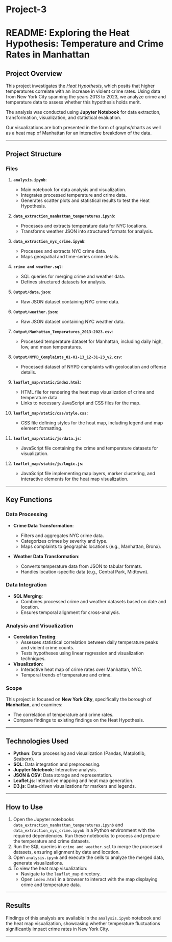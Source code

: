 # Project-3
# README: Exploring the Heat Hypothesis: Temperature and Crime Rates in Manhattan


## Project Overview

This project investigates the *Heat Hypothesis*, which posits that higher temperatures correlate with an increase in violent crime rates. Using data from New York City spanning the years 2013 to 2023, we analyze crime and temperature data to assess whether this hypothesis holds merit.

The analysis was conducted using **Jupyter Notebook** for data extraction, transformation, visualization, and statistical evaluation.

Our visualizations are both presented in the form of graphs/charts as well as a heat map of Manhattan for an interactive breakdown of the data.

---

## Project Structure

### Files

1. **`analysis.ipynb`**:

   - Main notebook for data analysis and visualization.
   - Integrates processed temperature and crime data.
   - Generates scatter plots and statistical results to test the Heat Hypothesis.

2. **`data_extraction_manhattan_temperatures.ipynb`**:

   - Processes and extracts temperature data for NYC locations.
   - Transforms weather JSON into structured formats for analysis.

3. **`data_extraction_nyc_crime.ipynb`**:

   - Processes and extracts NYC crime data.
   - Maps geospatial and time-series crime details.

4. **`crime and weather.sql`**:

   - SQL queries for merging crime and weather data.
   - Defines structured datasets for analysis.

5. **`Output/data.json`**:

   - Raw JSON dataset containing NYC crime data.

6. **`Output/weather.json`**:

   - Raw JSON dataset containing NYC weather data.

7. **`Output/Manhattan_Temperatures_2013-2023.csv`**:

   - Processed temperature dataset for Manhattan, including daily high, low, and mean temperatures.

8. **`Output/NYPD_Complaints_01-01-13_12-31-23_v2.csv`**:

   - Processed dataset of NYPD complaints with geolocation and offense details.

9. **`leaflet_map/static/index.html`**:

   - HTML file for rendering the heat map visualization of crime and temperature data.
   - Links to necessary JavaScript and CSS files for the map.

10. **`leaflet_map/static/css/style.css`**:

    - CSS file defining styles for the heat map, including legend and map element formatting.

11. **`leaflet_map/static/js/data.js`**:

    - JavaScript file containing the crime and temperature datasets for visualization.

12. **`leaflet_map/static/js/logic.js`**:

    - JavaScript file implementing map layers, marker clustering, and interactive elements for the heat map visualization.

---

## Key Functions

### Data Processing

- **Crime Data Transformation**:

  - Filters and aggregates NYC crime data.
  - Categorizes crimes by severity and type.
  - Maps complaints to geographic locations (e.g., Manhattan, Bronx).

- **Weather Data Transformation**:

  - Converts temperature data from JSON to tabular formats.
  - Handles location-specific data (e.g., Central Park, Midtown).

### Data Integration

- **SQL Merging**:
  - Combines processed crime and weather datasets based on date and location.
  - Ensures temporal alignment for cross-analysis.

### Analysis and Visualization

- **Correlation Testing**:
  - Assesses statistical correlation between daily temperature peaks and violent crime counts.
  - Tests hypotheses using linear regression and visualization techniques.
- **Visualization**:
  - Interactive heat map of crime rates over Manhattan, NYC.
  - Temporal trends of temperature and crime.

### Scope

This project is focused on **New York City**, specifically the borough of **Manhattan**, and examines:

- The correlation of temperature and crime rates.
- Compare findings to existing findings on the Heat Hypothesis.

---

## Technologies Used

- **Python**: Data processing and visualization (Pandas, Matplotlib, Seaborn).
- **SQL**: Data integration and preprocessing.
- **Jupyter Notebook**: Interactive analysis.
- **JSON & CSV**: Data storage and representation.
- **Leaflet.js**: Interactive mapping and heat map generation.
- **D3.js**: Data-driven visualizations for markers and legends.

---

## How to Use

1. Open the Jupyter notebooks `data_extraction_manhattan_temperatures.ipynb` and `data_extraction_nyc_crime.ipynb` in a Python environment with the required dependencies. Run these notebooks to process and prepare the temperature and crime datasets.
2. Run the SQL queries in `crime and weather.sql` to merge the processed datasets, ensuring alignment by date and location.
3. Open `analysis.ipynb` and execute the cells to analyze the merged data, generate visualizations.
4. To view the heat map visualization:
   - Navigate to the `leaflet_map` directory.
   - Open `index.html` in a browser to interact with the map displaying crime and temperature data.

---

## Results

Findings of this analysis are available in the `analysis.ipynb` notebook and the heat map visualization, showcasing whether temperature fluctuations significantly impact crime rates in New York City.

---
